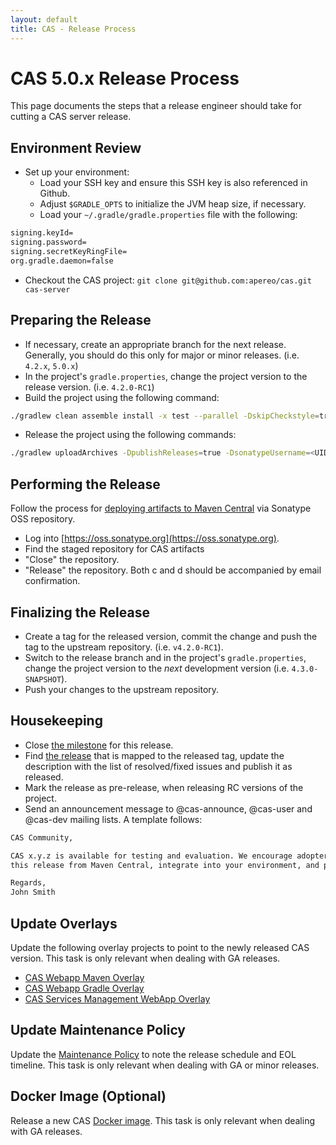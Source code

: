 ```yaml
---
layout: default
title: CAS - Release Process
---
```


# CAS 5.0.x Release Process
This page documents the steps that a release engineer should take for cutting a CAS server release.

## Environment Review

- Set up your environment:
	- Load your SSH key and ensure this SSH key is also referenced in Github.
	- Adjust `$GRADLE_OPTS` to initialize the JVM heap size, if necessary.
	- Load your `~/.gradle/gradle.properties` file with the following:

```bash
signing.keyId=
signing.password=
signing.secretKeyRingFile=
org.gradle.daemon=false
```

- Checkout the CAS project: `git clone git@github.com:apereo/cas.git cas-server`

## Preparing the Release

- If necessary, create an appropriate branch for the next release. Generally, you should do this only for major or minor releases. (i.e. `4.2.x`, `5.0.x`)
- In the project's `gradle.properties`, change the project version to the release version. (i.e. `4.2.0-RC1`)
- Build the project using the following command:

```bash
./gradlew clean assemble install -x test --parallel -DskipCheckstyle=true -DskipFindbugs=true
```

- Release the project using the following commands:

```bash
./gradlew uploadArchives -DpublishReleases=true -DsonatypeUsername=<UID> -DsonatypePassword=<PASSWORD>
```

## Performing the Release

Follow the process for [deploying artifacts to Maven Central](https://wiki.jasig.org/display/JCH/Deploying+Maven+Artifacts) via Sonatype OSS repository.  

- Log into [https://oss.sonatype.org](https://oss.sonatype.org).
- Find the staged repository for CAS artifacts
- "Close" the repository.
- "Release" the repository.  Both c and d should be accompanied by email confirmation.

## Finalizing the Release

- Create a tag for the released version, commit the change and push the tag to the upstream repository. (i.e. `v4.2.0-RC1`).
- Switch to the release branch and in the project's `gradle.properties`, change the project version to the *next* development version (i.e. `4.3.0-SNAPSHOT`). 
- Push your changes to the upstream repository. 

## Housekeeping

- Close [the milestone](https://github.com/apereo/cas/milestones) for this release.
- Find [the release](https://github.com/apereo/cas/releases) that is mapped to the released tag, update the description with the list of resolved/fixed issues and publish it as released. 
- Mark the release as pre-release, when releasing RC versions of the project. 
- Send an announcement message to @cas-announce, @cas-user and @cas-dev mailing lists. A template follows:

```bash
CAS Community,

CAS x.y.z is available for testing and evaluation. We encourage adopters to grab 
this release from Maven Central, integrate into your environment, and provide feedback.

Regards,
John Smith

```

## Update Overlays

Update the following overlay projects to point to the newly released CAS version. This task is only relevant when dealing with GA releases.

- [CAS Webapp Maven Overlay](https://github.com/apereo/cas-overlay-template)
- [CAS Webapp Gradle Overlay](https://github.com/apereo/cas-gradle-overlay-template)
- [CAS Services Management WebApp Overlay](https://github.com/apereo/cas-services-management-overlay)


## Update Maintenance Policy

Update the [Maintenance Policy](Maintenance-Policy.html) to note the release schedule and EOL timeline. This task is only relevant when dealing with GA or minor releases.

## Docker Image (Optional)

Release a new CAS [Docker image](https://github.com/apereo/cas/tree/dockerized-caswebapp).
This task is only relevant when dealing with GA releases.
